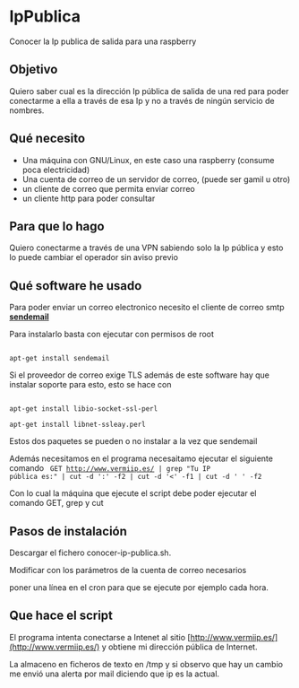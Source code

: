 # IpPublica
Conocer la Ip publica de salida para una raspberry

## Objetivo
Quiero saber cual es la dirección Ip pública de salida de una red para poder conectarme a ella a través de esa Ip y no a través de ningún servicio de nombres.

## Qué necesito

* Una máquina con GNU/Linux, en este caso una raspberry (consume poca electricidad)
* Una cuenta de correo de un servidor de correo, (puede ser gamil u otro)
* un cliente de correo que permita enviar correo
* un cliente http para poder consultar

## Para que lo hago 

Quiero conectarme a través de una VPN sabiendo solo la Ip pública y esto lo puede cambiar el operador sin aviso previo

## Qué software he usado
Para poder enviar un correo electronico necesito el cliente de correo smtp [**sendemail**](http://caspian.dotconf.net/menu/Software/SendEmail/)

Para instalarlo basta con ejecutar con permisos de root

<code>
apt-get install sendemail
</code>

Si el proveedor de correo exige TLS además de este software hay que instalar soporte para esto, esto se hace con

<code>
apt-get install libio-socket-ssl-perl
</code>

<code>
apt-get install libnet-ssleay.perl
</code>

Estos dos paquetes se pueden o no instalar a la vez que sendemail

Además necesitamos en el programa necesaitamo ejecutar el siguiente comando
<code>
GET http://www.vermiip.es/  | grep "Tu IP p&uacute;blica es:" | cut -d ':' -f2 | cut -d '<' -f1 | cut -d ' ' -f2
</code>

Con lo cual la máquina que ejecute el script debe poder ejecutar el comando GET, grep y cut

## Pasos de instalación
Descargar el fichero conocer-ip-publica.sh.

Modificar con los parámetros de la cuenta de correo necesarios

poner una línea en el cron para que se ejecute por ejemplo cada hora.

## Que hace el script
El programa intenta conectarse a Intenet al sitio [http://www.vermiip.es/](http://www.vermiip.es/) y obtiene mi dirección pública de Internet.

La almaceno en ficheros de texto en /tmp y si observo que hay un cambio me envió una alerta por mail diciendo que ip es la actual.

